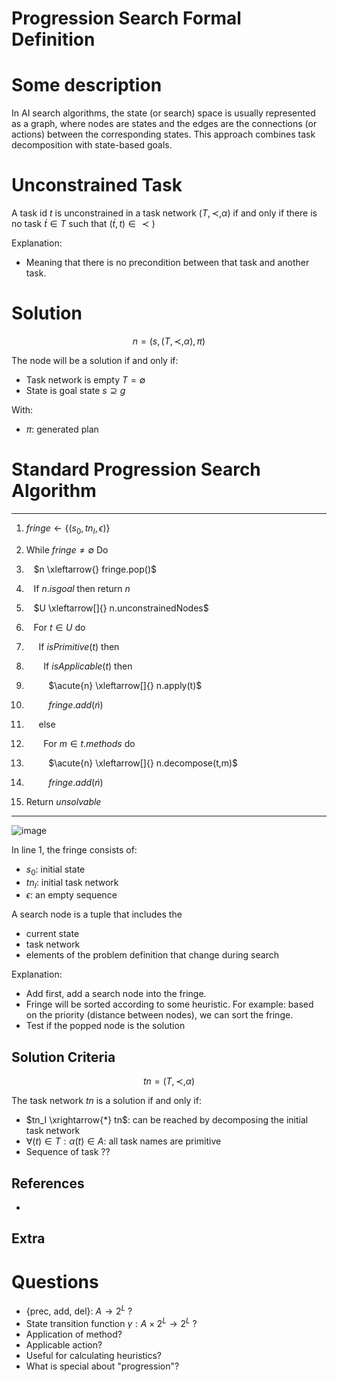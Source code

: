 # Progression Search Formal Definition

# Some description

In AI search algorithms, the state (or search) space is usually represented as a graph, where nodes are states and the edges are the connections (or actions) between the corresponding states. This approach combines task decomposition with state-based goals.

# Unconstrained Task
A task id $t$ is unconstrained in a task network $(T, \prec, \alpha)$ if and only if there is no task $\acute{t} \in T$ such that $(\acute{t}, t) \in \prec)$

Explanation: 
- Meaning that there is no precondition between that task and another task.

# Solution
$$
n = (s, (T, \prec, \alpha), \pi)
$$

The node will be a solution if and only if:
- Task network is empty $T = \emptyset$
- State is goal state $s \supseteq g$

With:
- $\pi$: generated plan

# Standard Progression Search Algorithm

---

01. $fringe \gets { \{(s_0, tn_I, \epsilon) \} }$

02. While $fringe \neq \emptyset$ Do

03. &nbsp;&nbsp; $n \xleftarrow{} fringe.pop()$

04. &nbsp;&nbsp; If $n.isgoal$ then return $n$ 

05. &nbsp;&nbsp; $U  \xleftarrow[]{} n.unconstrainedNodes$

06. &nbsp;&nbsp; For $t \in U$ do

07. &nbsp;&nbsp;&nbsp;&nbsp; If $isPrimitive(t)$ then

08. &nbsp;&nbsp;&nbsp;&nbsp;&nbsp;&nbsp; If $isApplicable(t)$ then

09. &nbsp;&nbsp;&nbsp;&nbsp;&nbsp;&nbsp;&nbsp;&nbsp; $\acute{n} \xleftarrow[]{} n.apply(t)$

10. &nbsp;&nbsp;&nbsp;&nbsp;&nbsp;&nbsp;&nbsp;&nbsp; $fringe.add(\acute{n})$

11. &nbsp;&nbsp;&nbsp;&nbsp; else

12. &nbsp;&nbsp;&nbsp;&nbsp;&nbsp;&nbsp; For $m \in t.methods$ do

13. &nbsp;&nbsp;&nbsp;&nbsp;&nbsp;&nbsp;&nbsp;&nbsp; $\acute{n} \xleftarrow[]{} n.decompose(t,m)$

14. &nbsp;&nbsp;&nbsp;&nbsp;&nbsp;&nbsp;&nbsp;&nbsp; $fringe.add(\acute{n})$

15. Return $unsolvable$

---


![image](https://github.com/hughiephan/DPL/assets/16631121/3036954b-962f-40e3-91cb-6267e6526e3e)

In line 1, the fringe consists of:
- $s_0$: initial state
- $tn_I$: initial task network
- $\epsilon$: an empty sequence

A search node is a tuple that includes the 
- current state
- task network
- elements of the problem definition that change during search

Explanation:
- Add first, add a search node into the fringe.
- Fringe will be sorted according to some heuristic. For example: based on the priority (distance between nodes), we can sort the fringe.  
- Test if the popped node is the solution

## Solution Criteria
$$
tn = (T, \prec, \alpha)
$$

The task network $tn$ is a solution if and only if:
- $tn_I \xrightarrow{*} tn$: can be reached by decomposing the initial task network
- $\forall(t) \in T: \alpha(t) \in A$: all task names are primitive
- Sequence of task ??

## References
- 

## Extra
# Questions
- {prec, add, del}: $A \rightarrow 2^L$ ?
- State transition function $\gamma: A \times 2^L \rightarrow 2^L$ ?
- Application of method?
- Applicable action?
- Useful for calculating heuristics?
- What is special about "progression"?

